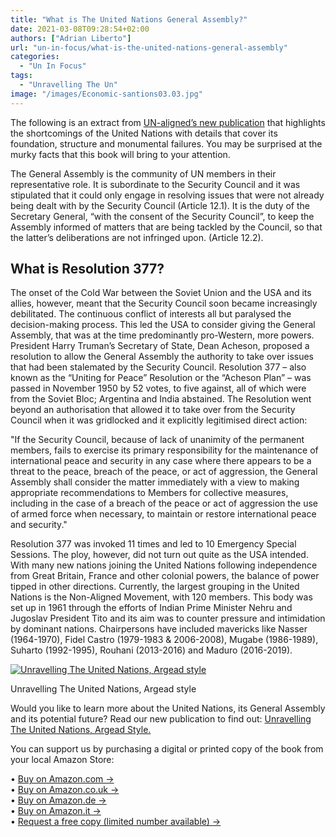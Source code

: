 ```yaml
---
title: "What is The United Nations General Assembly?"
date: 2021-03-08T09:28:54+02:00
authors: ["Adrian Liberto"]
url: "un-in-focus/what-is-the-united-nations-general-assembly"
categories:
  - "Un In Focus"
tags:
  - "Unravelling The Un"
image: "/images/Economic-santions03.03.jpg"
---
```


The following is an extract from [UN-aligned’s new publication](https://www.amazon.com/Unravelling-United-Nations-Argead-style/dp/B08T7J1QX4/ref=tmm_pap_swatch_0?_encoding=UTF8&qid=1612176186&sr=8-1) that highlights the shortcomings of the United Nations with details that cover its foundation, structure and monumental failures. You may be surprised at the murky facts that this book will bring to your attention.

The General Assembly is the community of UN members in their representative role. It is subordinate to the Security Council and it was stipulated that it could only engage in resolving issues that were not already being dealt with by the Security Council (Article 12.1). It is the duty of the Secretary General, “with the consent of the Security Council”, to keep the Assembly informed of matters that are being tackled by the Council, so that the latter’s deliberations are not infringed upon. (Article 12.2).

## **What is Resolution 377?**

The onset of the Cold War between the Soviet Union and the USA and its allies, however, meant that the Security Council soon became increasingly debilitated. The continuous conflict of interests all but paralysed the decision-making process. This led the USA to consider giving the General Assembly, that was at the time predominantly pro-Western, more powers. President Harry Truman’s Secretary of State, Dean Acheson, proposed a resolution to allow the General Assembly the authority to take over issues that had been stalemated by the Security Council. Resolution 377 – also known as the “Uniting for Peace” Resolution or the “Acheson Plan” – was passed in November 1950 by 52 votes, to five against, all of which were from the Soviet Bloc; Argentina and India abstained. The Resolution went beyond an authorisation that allowed it to take over from the Security Council when it was gridlocked and it explicitly legitimised direct action:

"If the Security Council, because of lack of unanimity of the permanent members, fails to exercise its primary responsibility for the maintenance of international peace and security in any case where there appears to be a threat to the peace, breach of the peace, or act of aggression, the General Assembly shall consider the matter immediately with a view to making appropriate recommendations to Members for collective measures, including in the case of a breach of the peace or act of aggression the use of armed force when necessary, to maintain or restore international peace and security."

Resolution 377 was invoked 11 times and led to 10 Emergency Special Sessions. The ploy, however, did not turn out quite as the USA intended. With many new nations joining the United Nations following independence from Great Britain, France and other colonial powers, the balance of power tipped in other directions. Currently, the largest grouping in the United Nations is the Non-Aligned Movement, with 120 members. This body was set up in 1961 through the efforts of Indian Prime Minister Nehru and Jugoslav President Tito and its aim was to counter pressure and intimidation by dominant nations. Chairpersons have included mavericks like Nasser (1964-1970), Fidel Castro (1979-1983 & 2006-2008), Mugabe (1986-1989), Suharto (1992-1995), Rouhani (2013-2016) and Maduro (2016-2019).

[![Unravelling The United Nations, Argead style](/images/Book-cover-mockup-copy-300x300.jpg)](https://un-aligned.org/un-aligned-news/unravelling-the-united-nations-argead-style-officially-published/)

Unravelling The United Nations, Argead style


Would you like to learn more about the United Nations, its General Assembly and its potential future? Read our new publication to find out: [Unravelling The United Nations, Argead Style.](https://un-aligned.org/un-aligned-news/unravelling-the-united-nations-argead-style-officially-published/)

You can support us by purchasing a digital or printed copy of the book from your local Amazon Store:

• [Buy on Amazon.com →](https://www.amazon.com/Unravelling-United-Nations-Argead-style/dp/B08T7J1QX4/ref=tmm_pap_swatch_0?_encoding=UTF8&qid=1612176186&sr=8-1)  
• [Buy on Amazon.co.uk →  
](https://www.amazon.co.uk/Unravelling-United-Nations-Argead-style/dp/B08T7J1QX4/ref=sr_1_2?dchild=1&keywords=unravelling+the+united+nations&qid=1612176326&sr=8-2)• [Buy on Amazon.de →  
](https://www.amazon.de/Unravelling-United-Nations-Argead-style/dp/B08T7J1QX4/ref=sr_1_2?dchild=1&keywords=unravelling+the+united+nations&qid=1612176326&sr=8-2)• [Buy on Amazon.it →  
](https://www.amazon.it/Unravelling-United-Nations-Argead-style/dp/B08T7J1QX4/ref=sr_1_2?dchild=1&keywords=unravelling+the+united+nations&qid=1612176326&sr=8-2)• [Request a free copy (limited number available) →](https://un-aligned.org/about/contact/register/)

